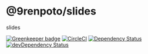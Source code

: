 # @9renpoto/slides

slides

[![Greenkeeper badge](https://badges.greenkeeper.io/9renpoto/slides.svg)](https://greenkeeper.io/) [![CircleCI][circleci-image]][circleci-url] [![Dependency Status][david-dm-image]][david-dm-url] [![devDependency Status][dev-david-dm-image]][dev-david-dm-url]

[david-dm-image]: https://david-dm.org/9renpoto/slides.svg
[david-dm-url]: https://david-dm.org/9renpoto/slides
[dev-david-dm-image]: https://david-dm.org/9renpoto/slides/dev-status.svg
[dev-david-dm-url]: https://david-dm.org/9renpoto/slides?type=dev
[circleci-image]:  https://circleci.com/gh/9renpoto/slides/tree/master.svg?style=svg&circle-token=1a38b0f2095199b48148d3e13b32982080ef7a62
[circleci-url]: https://circleci.com/gh/9renpoto/slides/tree/master
